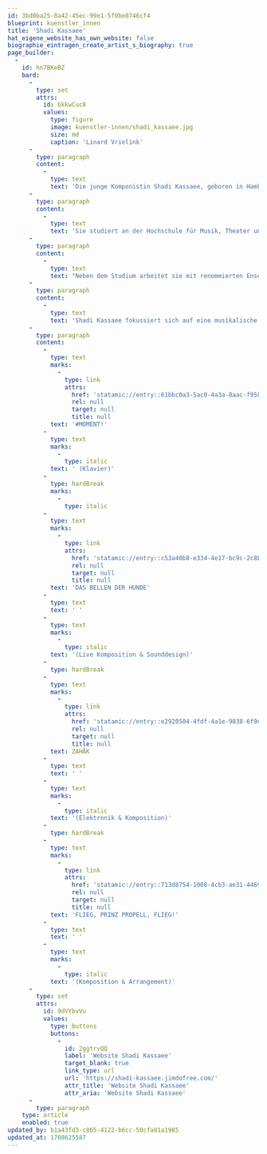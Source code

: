 ```yaml
---
id: 3bd0ba25-8a42-45ec-99e1-5f0be8746cf4
blueprint: kuenstler_innen
title: 'Shadi Kassaee'
hat_eigene_website_has_own_website: false
biographie_eintragen_create_artist_s_biography: true
page_builder:
  -
    id: hn7BKeBZ
    bard:
      -
        type: set
        attrs:
          id: bkkwCuc8
          values:
            type: figure
            image: kuenstler-innen/shadi_kassaee.jpg
            size: md
            caption: 'Linard Vrielink'
      -
        type: paragraph
        content:
          -
            type: text
            text: 'Die junge Komponistin Shadi Kassaee, geboren in Hamburg, erhält schon im frühen Alter zahlreiche Preise und Stipendien, darunter Förderpreise von der Jeunesses Musicales in Weikersheim, den Bundespreis von Jugend Musiziert und die Begabtenförderung vom Hamburger Konservatorium.'
      -
        type: paragraph
        content:
          -
            type: text
            text: 'Sie studiert an der Hochschule für Musik, Theater und Medien Hannover Komposition und elektroakustische Komposition bei Gordon Williamson, Ming Tsao und Joachim Heintz in Hannover.'
      -
        type: paragraph
        content:
          -
            type: text
            text: "Neben dem Studium arbeitet sie mit renommierten Ensembles zusammen, wie beispielsweise den MIRROR STRINGS, die 2020 ihre neue CD „Dedication“ mit ihrer Komposition „le miroir magique“ veröffentlichen. Auch das VOKTETT HANNOVER vergibt im Rahmen ihres Projekts „Glaube-Krise-Hoffnung“ einen der Kompositionsaufträge und somit einen Förderpreis an Shadi Kassaee. Ihre neuste Komposition „Zahåk“ für Musiktheater wird im Mai 2022 im Klecks Theater Hannover uraufgeführt.\_"
      -
        type: paragraph
        content:
          -
            type: text
            text: 'Shadi Kassaee fokussiert sich auf eine musikalische Sprache, die sich aufgrund ihrer Herkunft mit traditionell persischen und neuen westlichen Klängen und Spieltechniken mischt.'
      -
        type: paragraph
        content:
          -
            type: text
            marks:
              -
                type: link
                attrs:
                  href: 'statamic://entry::61bbc0a3-5ac0-4a3a-8aac-f95834419f12'
                  rel: null
                  target: null
                  title: null
            text: '#MOMENT!'
          -
            type: text
            marks:
              -
                type: italic
            text: ' (Klavier)'
          -
            type: hardBreak
            marks:
              -
                type: italic
          -
            type: text
            marks:
              -
                type: link
                attrs:
                  href: 'statamic://entry::c53a40b8-e334-4e17-bc9c-2c8b7c687da5'
                  rel: null
                  target: null
                  title: null
            text: 'DAS BELLEN DER HUNDE'
          -
            type: text
            text: ' '
          -
            type: text
            marks:
              -
                type: italic
            text: '(Live Komposition & Sounddesign)'
          -
            type: hardBreak
          -
            type: text
            marks:
              -
                type: link
                attrs:
                  href: 'statamic://entry::e2920504-4fdf-4a1e-9838-6f9d211aa752'
                  rel: null
                  target: null
                  title: null
            text: ZAHÅK
          -
            type: text
            text: ' '
          -
            type: text
            marks:
              -
                type: italic
            text: '(Elektronik & Komposition)'
          -
            type: hardBreak
          -
            type: text
            marks:
              -
                type: link
                attrs:
                  href: 'statamic://entry::713d8754-1008-4cb3-ae31-4469a5028ec6'
                  rel: null
                  target: null
                  title: null
            text: 'FLIEG, PRINZ PROPELL, FLIEG!'
          -
            type: text
            text: ' '
          -
            type: text
            marks:
              -
                type: italic
            text: '(Komposition & Arrangement)'
      -
        type: set
        attrs:
          id: 9dVYbvVu
          values:
            type: buttons
            buttons:
              -
                id: 2ggtrvQQ
                label: 'Website Shadi Kassaee'
                target_blank: true
                link_type: url
                url: 'https://shadi-kassaee.jimdofree.com/'
                attr_title: 'Website Shadi Kassaee'
                attr_aria: 'Website Shadi Kassaee'
      -
        type: paragraph
    type: article
    enabled: true
updated_by: b1a43fd3-c865-4122-b6cc-50cfa81a1985
updated_at: 1708625587
---
```


